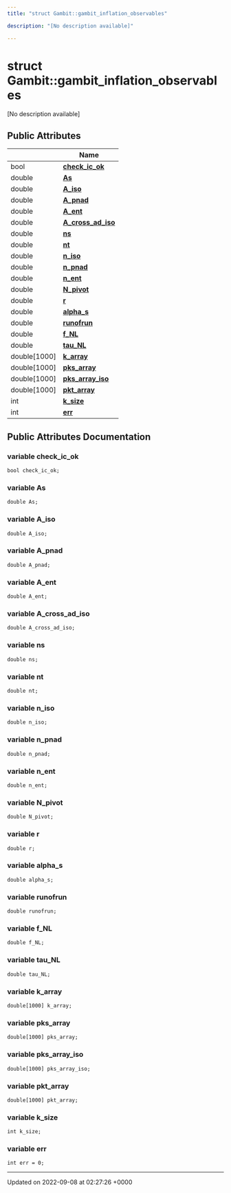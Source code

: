 ```yaml
---
title: "struct Gambit::gambit_inflation_observables"

description: "[No description available]"

---
```


# struct Gambit::gambit_inflation_observables



[No description available]

## Public Attributes

|                | Name           |
| -------------- | -------------- |
| bool | **[check_ic_ok](/documentation/code/classes/structgambit_1_1gambit__inflation__observables/#variable-check-ic-ok)**  |
| double | **[As](/documentation/code/classes/structgambit_1_1gambit__inflation__observables/#variable-as)**  |
| double | **[A_iso](/documentation/code/classes/structgambit_1_1gambit__inflation__observables/#variable-a-iso)**  |
| double | **[A_pnad](/documentation/code/classes/structgambit_1_1gambit__inflation__observables/#variable-a-pnad)**  |
| double | **[A_ent](/documentation/code/classes/structgambit_1_1gambit__inflation__observables/#variable-a-ent)**  |
| double | **[A_cross_ad_iso](/documentation/code/classes/structgambit_1_1gambit__inflation__observables/#variable-a-cross-ad-iso)**  |
| double | **[ns](/documentation/code/classes/structgambit_1_1gambit__inflation__observables/#variable-ns)**  |
| double | **[nt](/documentation/code/classes/structgambit_1_1gambit__inflation__observables/#variable-nt)**  |
| double | **[n_iso](/documentation/code/classes/structgambit_1_1gambit__inflation__observables/#variable-n-iso)**  |
| double | **[n_pnad](/documentation/code/classes/structgambit_1_1gambit__inflation__observables/#variable-n-pnad)**  |
| double | **[n_ent](/documentation/code/classes/structgambit_1_1gambit__inflation__observables/#variable-n-ent)**  |
| double | **[N_pivot](/documentation/code/classes/structgambit_1_1gambit__inflation__observables/#variable-n-pivot)**  |
| double | **[r](/documentation/code/classes/structgambit_1_1gambit__inflation__observables/#variable-r)**  |
| double | **[alpha_s](/documentation/code/classes/structgambit_1_1gambit__inflation__observables/#variable-alpha-s)**  |
| double | **[runofrun](/documentation/code/classes/structgambit_1_1gambit__inflation__observables/#variable-runofrun)**  |
| double | **[f_NL](/documentation/code/classes/structgambit_1_1gambit__inflation__observables/#variable-f-nl)**  |
| double | **[tau_NL](/documentation/code/classes/structgambit_1_1gambit__inflation__observables/#variable-tau-nl)**  |
| double[1000] | **[k_array](/documentation/code/classes/structgambit_1_1gambit__inflation__observables/#variable-k-array)**  |
| double[1000] | **[pks_array](/documentation/code/classes/structgambit_1_1gambit__inflation__observables/#variable-pks-array)**  |
| double[1000] | **[pks_array_iso](/documentation/code/classes/structgambit_1_1gambit__inflation__observables/#variable-pks-array-iso)**  |
| double[1000] | **[pkt_array](/documentation/code/classes/structgambit_1_1gambit__inflation__observables/#variable-pkt-array)**  |
| int | **[k_size](/documentation/code/classes/structgambit_1_1gambit__inflation__observables/#variable-k-size)**  |
| int | **[err](/documentation/code/classes/structgambit_1_1gambit__inflation__observables/#variable-err)**  |

## Public Attributes Documentation

### variable check_ic_ok

```
bool check_ic_ok;
```


### variable As

```
double As;
```


### variable A_iso

```
double A_iso;
```


### variable A_pnad

```
double A_pnad;
```


### variable A_ent

```
double A_ent;
```


### variable A_cross_ad_iso

```
double A_cross_ad_iso;
```


### variable ns

```
double ns;
```


### variable nt

```
double nt;
```


### variable n_iso

```
double n_iso;
```


### variable n_pnad

```
double n_pnad;
```


### variable n_ent

```
double n_ent;
```


### variable N_pivot

```
double N_pivot;
```


### variable r

```
double r;
```


### variable alpha_s

```
double alpha_s;
```


### variable runofrun

```
double runofrun;
```


### variable f_NL

```
double f_NL;
```


### variable tau_NL

```
double tau_NL;
```


### variable k_array

```
double[1000] k_array;
```


### variable pks_array

```
double[1000] pks_array;
```


### variable pks_array_iso

```
double[1000] pks_array_iso;
```


### variable pkt_array

```
double[1000] pkt_array;
```


### variable k_size

```
int k_size;
```


### variable err

```
int err = 0;
```


-------------------------------

Updated on 2022-09-08 at 02:27:26 +0000
